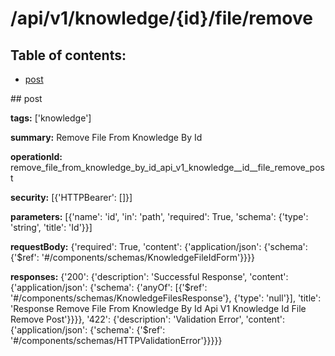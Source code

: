 # /api/v1/knowledge/{id}/file/remove

## Table of contents:
- [post](#post)

<a name="post" />
## post

**tags:** ['knowledge']

**summary:** Remove File From Knowledge By Id

**operationId:** remove_file_from_knowledge_by_id_api_v1_knowledge__id__file_remove_post

**security:** [{'HTTPBearer': []}]

**parameters:** [{'name': 'id', 'in': 'path', 'required': True, 'schema': {'type': 'string', 'title': 'Id'}}]

**requestBody:** {'required': True, 'content': {'application/json': {'schema': {'$ref': '#/components/schemas/KnowledgeFileIdForm'}}}}

**responses:** {'200': {'description': 'Successful Response', 'content': {'application/json': {'schema': {'anyOf': [{'$ref': '#/components/schemas/KnowledgeFilesResponse'}, {'type': 'null'}], 'title': 'Response Remove File From Knowledge By Id Api V1 Knowledge  Id  File Remove Post'}}}}, '422': {'description': 'Validation Error', 'content': {'application/json': {'schema': {'$ref': '#/components/schemas/HTTPValidationError'}}}}}

